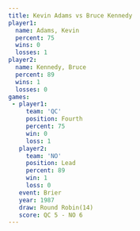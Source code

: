 ```yaml
---
title: Kevin Adams vs Bruce Kennedy
player1:              
  name: Adams, Kevin  
  percent: 75         
  wins: 0             
  losses: 1           
player2:              
  name: Kennedy, Bruce
  percent: 89         
  wins: 1             
  losses: 0           
games:
 - player1:          
     team: 'QC'      
     position: Fourth
     percent: 75     
     win: 0          
     loss: 1         
   player2:        
     team: 'NO'    
     position: Lead
     percent: 89   
     win: 1        
     loss: 0       
   event: Brier         
   year: 1987           
   draw: Round Robin(14)
   score: QC 5 - NO 6   
---
```

